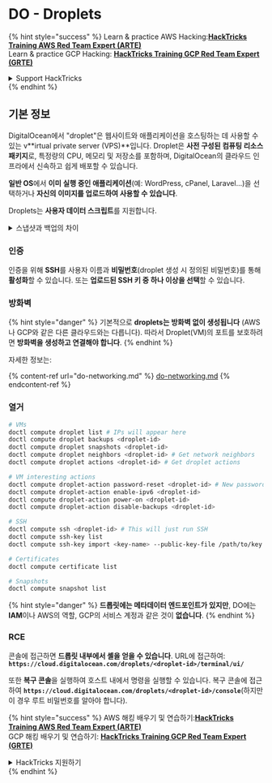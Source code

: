 # DO - Droplets

{% hint style="success" %}
Learn & practice AWS Hacking:<img src="../../../.gitbook/assets/image (1) (1) (1) (1).png" alt="" data-size="line">[**HackTricks Training AWS Red Team Expert (ARTE)**](https://training.hacktricks.xyz/courses/arte)<img src="../../../.gitbook/assets/image (1) (1) (1) (1).png" alt="" data-size="line">\
Learn & practice GCP Hacking: <img src="../../../.gitbook/assets/image (2) (1).png" alt="" data-size="line">[**HackTricks Training GCP Red Team Expert (GRTE)**<img src="../../../.gitbook/assets/image (2) (1).png" alt="" data-size="line">](https://training.hacktricks.xyz/courses/grte)

<details>

<summary>Support HackTricks</summary>

* Check the [**subscription plans**](https://github.com/sponsors/carlospolop)!
* **Join the** 💬 [**Discord group**](https://discord.gg/hRep4RUj7f) or the [**telegram group**](https://t.me/peass) or **follow** us on **Twitter** 🐦 [**@hacktricks\_live**](https://twitter.com/hacktricks_live)**.**
* **Share hacking tricks by submitting PRs to the** [**HackTricks**](https://github.com/carlospolop/hacktricks) and [**HackTricks Cloud**](https://github.com/carlospolop/hacktricks-cloud) github repos.

</details>
{% endhint %}

## 기본 정보

DigitalOcean에서 "droplet"은 웹사이트와 애플리케이션을 호스팅하는 데 사용할 수 있는 v**irtual private server (VPS)**입니다. Droplet은 **사전 구성된 컴퓨팅 리소스 패키지**로, 특정량의 CPU, 메모리 및 저장소를 포함하며, DigitalOcean의 클라우드 인프라에서 신속하고 쉽게 배포할 수 있습니다.

**일반 OS**에서 **이미 실행 중인 애플리케이션**(예: WordPress, cPanel, Laravel...)을 선택하거나 **자신의 이미지를 업로드하여 사용할 수 있습니다**.

Droplets는 **사용자 데이터 스크립트**를 지원합니다.

<details>

<summary>스냅샷과 백업의 차이</summary>

DigitalOcean에서 스냅샷은 Droplet의 디스크에 대한 시점 복사본입니다. 스냅샷이 찍힌 시점의 Droplet 디스크 상태를 캡처하며, 운영 체제, 설치된 애플리케이션 및 디스크의 모든 파일과 데이터를 포함합니다.

스냅샷은 원래 Droplet과 동일한 구성으로 새로운 Droplet을 생성하거나, 스냅샷이 찍힌 시점의 상태로 Droplet을 복원하는 데 사용할 수 있습니다. 스냅샷은 DigitalOcean의 객체 저장 서비스에 저장되며, 증분 방식으로 저장되므로 마지막 스냅샷 이후의 변경 사항만 저장됩니다. 이는 사용 효율성을 높이고 저장 비용을 절감합니다.

반면, 백업은 운영 체제, 설치된 애플리케이션, 파일 및 데이터, Droplet의 설정 및 메타데이터를 포함한 Droplet의 전체 복사본입니다. 백업은 일반적으로 정기적으로 수행되며, 특정 시점의 Droplet 전체 상태를 캡처합니다.

스냅샷과 달리 백업은 압축되고 암호화된 형식으로 저장되며, DigitalOcean의 인프라에서 원격 위치로 안전하게 전송됩니다. 이는 데이터 손실이나 기타 재앙적인 사건 발생 시 복원할 수 있는 Droplet의 전체 복사본을 제공하므로 재해 복구에 이상적입니다.

요약하자면, 스냅샷은 Droplet의 디스크에 대한 시점 복사본인 반면, 백업은 설정 및 메타데이터를 포함한 Droplet의 전체 복사본입니다. 스냅샷은 DigitalOcean의 객체 저장 서비스에 저장되며, 백업은 DigitalOcean의 인프라에서 원격 위치로 전송됩니다. 스냅샷과 백업 모두 Droplet을 복원하는 데 사용할 수 있지만, 스냅샷은 사용 및 저장 효율성이 더 높고, 백업은 재해 복구를 위한 보다 포괄적인 백업 솔루션을 제공합니다.

</details>

### 인증

인증을 위해 **SSH**를 사용자 이름과 **비밀번호**(droplet 생성 시 정의된 비밀번호)를 통해 **활성화**할 수 있습니다. 또는 **업로드된 SSH 키 중 하나 이상을 선택**할 수 있습니다.

### 방화벽

{% hint style="danger" %}
기본적으로 **droplets는 방화벽 없이 생성됩니다** (AWS나 GCP와 같은 다른 클라우드와는 다릅니다). 따라서 Droplet(VM)의 포트를 보호하려면 **방화벽을 생성하고 연결해야 합니다**.
{% endhint %}

자세한 정보는:

{% content-ref url="do-networking.md" %}
[do-networking.md](do-networking.md)
{% endcontent-ref %}

### 열거
```bash
# VMs
doctl compute droplet list # IPs will appear here
doctl compute droplet backups <droplet-id>
doctl compute droplet snapshots <droplet-id>
doctl compute droplet neighbors <droplet-id> # Get network neighbors
doctl compute droplet actions <droplet-id> # Get droplet actions

# VM interesting actions
doctl compute droplet-action password-reset <droplet-id> # New password is emailed to the user
doctl compute droplet-action enable-ipv6 <droplet-id>
doctl compute droplet-action power-on <droplet-id>
doctl compute droplet-action disable-backups <droplet-id>

# SSH
doctl compute ssh <droplet-id> # This will just run SSH
doctl compute ssh-key list
doctl compute ssh-key import <key-name> --public-key-file /path/to/key.pub

# Certificates
doctl compute certificate list

# Snapshots
doctl compute snapshot list
```
{% hint style="danger" %}
**드롭릿에는 메타데이터 엔드포인트가 있지만**, DO에는 **IAM**이나 AWS의 역할, GCP의 서비스 계정과 같은 것이 **없습니다**.
{% endhint %}

### RCE

콘솔에 접근하면 **드롭릿 내부에서 셸을 얻을 수 있습니다**. URL에 접근하여: **`https://cloud.digitalocean.com/droplets/<droplet-id>/terminal/ui/`**

또한 **복구 콘솔**을 실행하여 호스트 내에서 명령을 실행할 수 있습니다. 복구 콘솔에 접근하여 **`https://cloud.digitalocean.com/droplets/<droplet-id>/console`**(하지만 이 경우 루트 비밀번호를 알아야 합니다).

{% hint style="success" %}
AWS 해킹 배우기 및 연습하기:<img src="../../../.gitbook/assets/image (1) (1) (1) (1).png" alt="" data-size="line">[**HackTricks Training AWS Red Team Expert (ARTE)**](https://training.hacktricks.xyz/courses/arte)<img src="../../../.gitbook/assets/image (1) (1) (1) (1).png" alt="" data-size="line">\
GCP 해킹 배우기 및 연습하기: <img src="../../../.gitbook/assets/image (2) (1).png" alt="" data-size="line">[**HackTricks Training GCP Red Team Expert (GRTE)**<img src="../../../.gitbook/assets/image (2) (1).png" alt="" data-size="line">](https://training.hacktricks.xyz/courses/grte)

<details>

<summary>HackTricks 지원하기</summary>

* [**구독 계획**](https://github.com/sponsors/carlospolop) 확인하기!
* **💬 [**Discord 그룹**](https://discord.gg/hRep4RUj7f) 또는 [**텔레그램 그룹**](https://t.me/peass)에 참여하거나 **Twitter** 🐦 [**@hacktricks\_live**](https://twitter.com/hacktricks_live)**를 팔로우하세요.**
* **[**HackTricks**](https://github.com/carlospolop/hacktricks) 및 [**HackTricks Cloud**](https://github.com/carlospolop/hacktricks-cloud) 깃허브 리포지토리에 PR을 제출하여 해킹 트릭을 공유하세요.**

</details>
{% endhint %}
